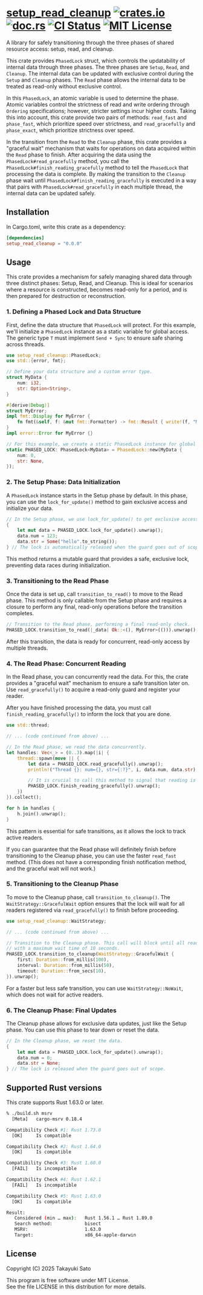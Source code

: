 # [setup_read_cleanup][repo-url] [![crates.io][cratesio-img]][cratesio-url] [![doc.rs][docrs-img]][docrs-url] [![CI Status][ci-img]][ci-url] [![MIT License][mit-img]][mit-url]

A library for safely transitioning through the three phases of shared resource access: setup, read, and cleanup.

This crate provides `PhasedLock` struct, which controls the updatability of internal data through three phases.
The three phases are `Setup`, `Read`, and `Cleanup`.
The internal data can be updated with exclusive control during the `Setup` and `Cleanup` phases.
The `Read` phase allows the internal data to be treated as read-only without exclusive control.

In this `PhasedLock`, an atomic variable is used to determine the phase.
Atomic variables control the strictness of read and write ordering through `Ordering` specifications; however, stricter settings incur higher costs.
Taking this into account, this crate provide two pairs of methods: `read_fast` and `phase_fast`, which prioritize speed over strictness, and `read_gracefully` and `phase_exact`, which prioritize strictness over speed.

In the transition from the `Read` to the `Cleanup` phase, this crate provides a "graceful wait" mechanism that waits for operations on data acquired within the `Read` phase to finish.
After acquiring the data using the `PhasedLock#read_gracefully` method, you call the `PhasedLock#finish_reading_gracefully` method to tell the `PhasedLock` that processing the data is complete.
By making the transition to the `Cleanup` phase wait until `PhasedLock#finish_reading_gracefully` is executed in a way that pairs with `PhasedLock#read_gracefully` in each multiple thread, the internal data can be updated safely.

## Installation

In Cargo.toml, write this crate as a dependency:

```toml
[dependencies]
setup_read_cleanup = "0.0.0"
```

## Usage

This crate provides a mechanism for safely managing shared data through three distinct phases: Setup, Read, and Cleanup.
This is ideal for scenarios where a resource is constructed, becomes read-only for a period, and is then prepared for destruction or reconstruction.

### 1. Defining a Phased Lock and Data Structure

First, define the data structure that `PhasedLock` will protect.
For this example, we'll initialize a `PhasedLock` instance as a static variable for global access.
The generic type `T` must implement `Send + Sync` to ensure safe sharing across threads.

```rust
use setup_read_cleanup::PhasedLock;
use std::{error, fmt};

// Define your data structure and a custom error type.
struct MyData {
    num: i32,
    str: Option<String>,
}

#[derive(Debug)]
struct MyError;
impl fmt::Display for MyError {
    fn fmt(&self, f: &mut fmt::Formatter) -> fmt::Result { write!(f, "MyError") }
}
impl error::Error for MyError {}

// For this example, we create a static PhasedLock instance for global access.
static PHASED_LOCK: PhasedLock<MyData> = PhasedLock::new(MyData {
    num: 0,
    str: None,
});
```

### 2. The Setup Phase: Data Initialization 

A `PhasedLock` instance starts in the Setup phase by default.
In this phase, you can use the `lock_for_update()` method to gain exclusive access and initialize your data.

```rust
// In the Setup phase, we use lock_for_update() to get exclusive access.
{
    let mut data = PHASED_LOCK.lock_for_update().unwrap();
    data.num = 123;
    data.str = Some("hello".to_string());
} // The lock is automatically released when the guard goes out of scope.
```

This method returns a mutable guard that provides a safe, exclusive lock, preventing data races during initialization.

### 3. Transitioning to the Read Phase

Once the data is set up, call `transition_to_read()` to move to the Read phase.
This method is only callable from the Setup phase and requires a closure to perform any final, read-only operations before the transition completes.

```rust
// Transition to the Read phase, performing a final read-only check.
PHASED_LOCK.transition_to_read(|_data| Ok::<(), MyError>(())).unwrap();
```

After this transition, the data is ready for concurrent, read-only access by multiple threads.

### 4. The Read Phase: Concurrent Reading

In the Read phase, you can concurrently read the data.
For this, the crate provides a "graceful wait" mechanism to ensure a safe transition later on.
Use `read_gracefully()` to acquire a read-only guard and register your reader.

After you have finished processing the data, you must call `finish_reading_gracefully()` to inform the lock that you are done.

```rust
use std::thread;

// ... (code continued from above) ...

// In the Read phase, we read the data concurrently.
let handles: Vec<_> = (0..3).map(|i| {
    thread::spawn(move || {
        let data = PHASED_LOCK.read_gracefully().unwrap();
        println!("Thread {}: num={}, str={:?}", i, data.num, data.str);

        // It is crucial to call this method to signal that reading is complete.
        PHASED_LOCK.finish_reading_gracefully().unwrap();
    })
}).collect();

for h in handles {
    h.join().unwrap();
}
```

This pattern is essential for safe transitions, as it allows the lock to track active readers.

If you can guarantee that the Read phase will definitely finish before transitioning to the Cleanup phase, you can use the faster `read_fast` method. (This does not have a corresponding finish notification method, and the graceful wait will not work.)

### 5. Transitioning to the Cleanup Phase

To move to the Cleanup phase, call `transition_to_cleanup()`.
The `WaitStrategy::GracefulWait` option ensures that the lock will wait for all readers registered via `read_gracefully()` to finish before proceeding.

```rust
use setup_read_cleanup::WaitStrategy;

// ... (code continued from above) ...

// Transition to the Cleanup phase. This call will block until all readers are finished,
// with a maximum wait time of 10 seconds.
PHASED_LOCK.transition_to_cleanup(WaitStrategy::GracefulWait {
    first: Duration::from_millis(100),
    interval: Duration::from_millis(50),
    timeout: Duration::from_secs(10),
}).unwrap();
```

For a faster but less safe transition, you can use `WaitStrategy::NoWait`, which does not wait for active readers.

### 6. The Cleanup Phase: Final Updates

The Cleanup phase allows for exclusive data updates, just like the Setup phase.
You can use this phase to tear down or reset the data.

```rust
// In the Cleanup phase, we reset the data.
{
    let mut data = PHASED_LOCK.lock_for_update().unwrap();
    data.num = 0;
    data.str = None;
} // The lock is released when the guard goes out of scope.
```

## Supported Rust versions

This crate supports Rust 1.63.0 or later.

```sh
% ./build.sh msrv
  [Meta]   cargo-msrv 0.18.4

Compatibility Check #1: Rust 1.73.0
  [OK]     Is compatible

Compatibility Check #2: Rust 1.64.0
  [OK]     Is compatible

Compatibility Check #3: Rust 1.60.0
  [FAIL]   Is incompatible

Compatibility Check #4: Rust 1.62.1
  [FAIL]   Is incompatible

Compatibility Check #5: Rust 1.63.0
  [OK]     Is compatible

Result:
   Considered (min … max):   Rust 1.56.1 … Rust 1.89.0
   Search method:            bisect
   MSRV:                     1.63.0
   Target:                   x86_64-apple-darwin
```

## License

Copyright (C) 2025 Takayuki Sato

This program is free software under MIT License.<br>
See the file LICENSE in this distribution for more details.


[repo-url]: https://github.com/sttk/setup_read_cleanup-rust
[cratesio-img]: https://img.shields.io/badge/crates.io-ver.0.0.0-fc8d62?logo=rust
[cratesio-url]: https://crates.io/crates/setup_read_cleanup
[docrs-img]: https://img.shields.io/badge/doc.rs-setup_read_cleanup-66c2a5?logo=docs.rs
[docrs-url]: https://docs.rs/setup_read_cleanup
[ci-img]: https://github.com/sttk/setup_read_cleanup-rust/actions/workflows/rust.yml/badge.svg?branch=main
[ci-url]: https://github.com/sttk/setup_read_cleanup-rust/actions?query=branch%3Amain
[mit-img]: https://img.shields.io/badge/license-MIT-green.svg
[mit-url]: https://opensource.org/licenses/MIT
